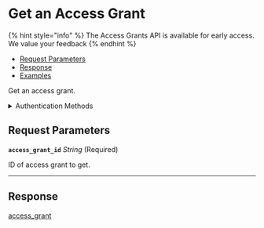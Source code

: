# Get an Access Grant
{% hint style="info" %}
The Access Grants API is available for early access. We value your feedback
{% endhint %}

- [Request Parameters](./#request-parameters)
- [Response](./#response)
- [Examples](./#examples)

Get an access grant.


<details>

<summary>Authentication Methods</summary>

- API key
- Personal access token
  <br>Must also include the `seam-workspace` header in the request.

To learn more, see [Authentication](https://docs.seam.co/latest/api/authentication).
</details>

## Request Parameters

**`access_grant_id`** *String* (Required)

ID of access grant to get.

---


## Response

[access\_grant](./)

